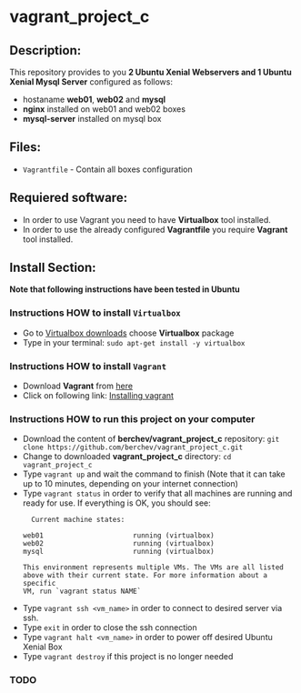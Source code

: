 # vagrant_project_c

## Description:
This repository provides to you **2 Ubuntu Xenial Webservers and 1 Ubuntu Xenial Mysql Server** configured as follows:
- hostaname **web01**, **web02** and **mysql**
- **nginx** installed on web01 and web02 boxes
- **mysql-server** installed on mysql box

## Files:
- `Vagrantfile` - Contain all boxes configuration

## Requiered software:

- In order to use Vagrant you need to have **Virtualbox** tool installed.
- In order to use the already configured **Vagrantfile** you require **Vagrant** tool installed.

## Install Section:
**Note that following instructions have been tested in Ubuntu**

### Instructions HOW to install `Virtualbox`
- Go to [Virtualbox downloads](https://www.virtualbox.org/wiki/Linux_Downloads) choose **Virtualbox** package
- Type in your terminal: `sudo apt-get install -y virtualbox `

### Instructions HOW to install `Vagrant`
- Download **Vagrant** from [here](https://www.vagrantup.com/downloads.html)
- Click on following link: [Installing vagrant](https://www.vagrantup.com/docs/installation/)

### Instructions HOW to run this project on your computer
- Download the content of **berchev/vagrant_project_c** repository: `git clone https://github.com/berchev/vagrant_project_c.git`
- Change to downloaded **vagrant_project_c** directory: `cd vagrant_project_c`
- Type `vagrant up` and wait the command to finish (Note that it can take up to 10 minutes, depending on your internet connection)
- Type `vagrant status` in order to verify that all machines are running and ready for use. If everything is OK, you should see:
  ```
    Current machine states:

  web01                      running (virtualbox)
  web02                      running (virtualbox)
  mysql                      running (virtualbox)

  This environment represents multiple VMs. The VMs are all listed
  above with their current state. For more information about a specific
  VM, run `vagrant status NAME`
  ```
- Type `vagrant ssh <vm_name>` in order to connect to desired server via ssh.
- Type `exit` in order to close the ssh connection
- Type `vagrant halt <vm_name>` in order to power off desired Ubuntu Xenial Box
- Type `vagrant destroy` if this project is no longer needed

### TODO
